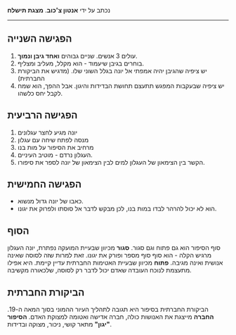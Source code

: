 נכתב על ידי **אנטון צ'כוב**.
**מצגת תישלח**
***
## הפגישה השנייה
1. עולים 3 אנשים. שניים גבוהים **ואחד גיבן ונמוך**.
2. בוחרים בגיבן שיעמוד - הוא מקלל, מעליב ומצליף.
3. יש ציפיה שהגיבן יהיה אמפתי אל יונה בגלל השוני שלו. (מדגיש את הביקורת החברתית)
4. יש ציפיה שבעקבות המפגש תתעצם תחושת הבדידות והיגון. אבל ההפך, הוא שמח לקבל יחס כלשהו.

## הפגישה הרביעית
1. יונה מגיע לחצר עגלונים
2. מנסה לפתח שיחה עם עגלון
3. מרחיב את הסיפור על מות בנו
4. העגלון נרדם - מוטיב העיניים.
5. הקשר בין הצימאון של העגלון למים לבין הצימאון של יונה לספר את סיפורו.

## הפגישה החמישית
* כאבו של יונה גדול מנשוא.
* הוא לא יכול להרהר לבדו במות בנו, לכן מבקש לדבר אל סוסתו ולפרוק את יגונו.

## הסוף
סוף הסיפור הוא גם פתוח וגם סגור.
**סגור** מכיוון שבעיית המועקה נפתרת, יונה העגלון מרגיש הקלה - הוא סוף סוף מספר ופורק את יגונו. זאת למרות שזה לסוסה שאינה אנושית ואינה מגיבה.
**פתוח** מכיוון שבעיית האטימות החברתית עדיין קיימת. היא אפילו מתעצמת לנוכח העובדה שאדם יכול לדבר רק לסוסה, שלכאורה מקשיבה.

## הביקורת החברתית
הביקורת החברתית בסיפור היא תגובה לתהליך העיור ההמוני בסוך המאה ה-19. **החברה** מייצגת את האנושות כולה, חברה אדישה ואטומה למצוקת האדם. **הסיפור "יגון"** מתאר קושי, ניכור, מצוקה ובדידות.